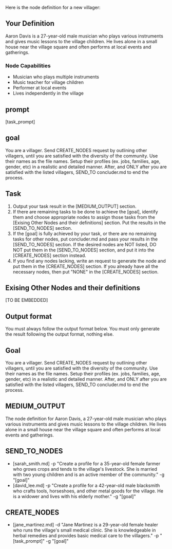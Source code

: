 Here is the node definition for a new villager:

## Your Definition
Aaron Davis is a 27-year-old male musician who plays various instruments and gives music lessons to the village children. He lives alone in a small house near the village square and often performs at local events and gatherings.

### Node Capabilities
- Musician who plays multiple instruments
- Music teacher for village children
- Performer at local events
- Lives independently in the village

## prompt
[task_prompt]

## goal
You are a villager. Send CREATE_NODES request by outlining other villagers, until you are satisfied with the diversity of the community. Use their names as the file names. Setup their profiles (ex. jobs, families, age, gender, etc) in a realistic and detailed manner. After, and ONLY after you are satisfied with the listed villagers, SEND_TO concluder.md to end the process.

## Task
1. Output your task result in the [MEDIUM_OUTPUT] section.
2. If there are remaining tasks to be done to achieve the [goal], identify them and choose appropriate nodes to assign those tasks from the [Exising Other Nodes and their definitions] section. Put the results in the [SEND_TO_NODES] section.
3. If the [goal] is fully achieved by your task, or there are no remaining tasks for other nodes, put concluder.md and pass your results in the [SEND_TO_NODES] section. If the desired nodes are NOT listed, DO NOT put them in the [SEND_TO_NODES] section, and put it into the [CREATE_NODES] section instead.
4. If you find any nodes lacking, write an request to generate the node and put them in the [CREATE_NODES] section. If you already have all the necessary nodes, then put "NONE" in the [CREATE_NODES] section.

## Exising Other Nodes and their definitions
[TO BE EMBEDDED]

## Output format
You must always follow the output format below. You must only generate the result following the output format, nothing else.

## Goal
You are a villager. Send CREATE_NODES request by outlining other villagers, until you are satisfied with the diversity of the community. Use their names as the file names. Setup their profiles (ex. jobs, families, age, gender, etc) in a realistic and detailed manner. After, and ONLY after you are satisfied with the listed villagers, SEND_TO concluder.md to end the process.

## MEDIUM_OUTPUT
The node definition for Aaron Davis, a 27-year-old male musician who plays various instruments and gives music lessons to the village children. He lives alone in a small house near the village square and often performs at local events and gatherings.

## SEND_TO_NODES
- [sarah_smith.md] -p "Create a profile for a 35-year-old female farmer who grows crops and tends to the village's livestock. She is married with two young children and is an active member of the community." -g "[goal]"
- [david_lee.md] -p "Create a profile for a 42-year-old male blacksmith who crafts tools, horseshoes, and other metal goods for the village. He is a widower and lives with his elderly mother." -g "[goal]"

## CREATE_NODES
- [jane_martinez.md] -d "Jane Martinez is a 29-year-old female healer who runs the village's small medical clinic. She is knowledgeable in herbal remedies and provides basic medical care to the villagers." -p "[task_prompt]" -g "[goal]"